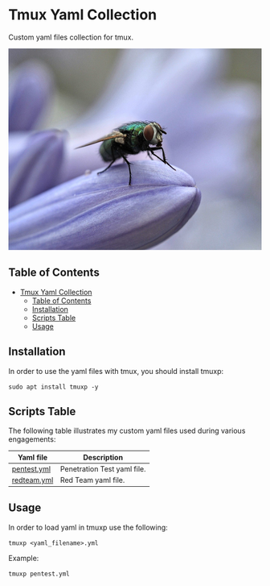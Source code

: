 # Tmux Yaml Collection

Custom yaml files collection for tmux.

<p align="center">
  <img width="600" height="400" src="/Pictures/fly-profile.jpg">
</p>

## Table of Contents

- [Tmux Yaml Collection](#tmux-yaml-collection)
  - [Table of Contents](#table-of-contents)
  - [Installation](#installation)
  - [Scripts Table](#scripts-table)
  - [Usage](#usage)
 
## Installation

In order to use the yaml files with tmux, you should install tmuxp:

```
sudo apt install tmuxp -y
```

## Scripts Table

The following table illustrates my custom yaml files used during various engagements:

| Yaml file | Description |
| ---- | ----------- |
| [pentest.yml](/Files/pentest.yml) |  Penetration Test yaml file.  |
| [redteam.yml](Files/redteam.yml)  | Red Team yaml file. |


## Usage

In order to load yaml in tmuxp use the following:

```
tmuxp <yaml_filename>.yml
```

Example:

```
tmuxp pentest.yml
```

